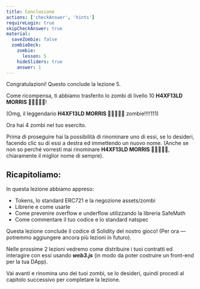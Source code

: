 ```yaml
---
title: Conclusione
actions: ['checkAnswer', 'hints']
requireLogin: true
skipCheckAnswer: true
material:
  saveZombie: false
  zombieDeck:
    zombie:
      lesson: 5
    hideSliders: true
    answer: 1
---
```


Congratulazioni! Questo conclude la lezione 5.

Come ricompensa, ti abbiamo trasferito lo zombi di livello 10 **H4XF13LD MORRIS 💯💯😎💯💯**!

(Omg, il leggendario **H4XF13LD MORRIS 💯💯😎💯💯** zombie!!!!111)

Ora hai 4 zombi nel tuo esercito.

Prima di proseguire hai la possibilità di rinominare uno di essi, se lo desideri, facendo clic su di essi a destra ed immettendo un nuovo nome. (Anche se non so perché vorresti mai rinominare **H4XF13LD MORRIS 💯💯😎💯💯**, chiaramente il miglior nome di sempre).

## Ricapitoliamo:

In questa lezione abbiamo appreso:

- Tokens, lo standard ERC721 e la negozione assets/zombi
- Librerie e come usarle
- Come prevenire overflow e underflow utilizzando la libreria SafeMath
- Come commentare il tuo codice e lo standard natspec

Questa lezione conclude il codice di Solidity del nostro gioco! (Per ora — potremmo aggiungere ancora più lezioni in futuro).

Nelle prossime 2 lezioni vedremo come distribuire i tuoi contratti ed interagire con essi usando ***web3.js*** (in modo da poter costruire un front-end per la tua DApp).

Vai avanti e rinomina uno dei tuoi zombi, se lo desideri, quindi procedi al capitolo successivo per completare la lezione.
